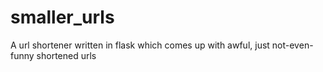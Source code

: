 # smaller_urls
A url shortener written in flask which comes up with awful, just not-even-funny shortened urls
